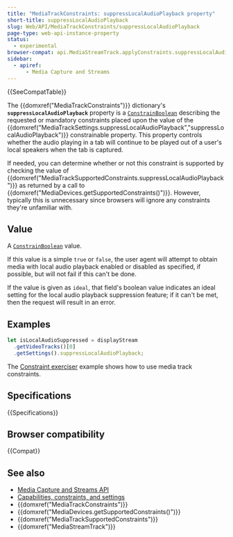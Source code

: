 ```yaml
---
title: "MediaTrackConstraints: suppressLocalAudioPlayback property"
short-title: suppressLocalAudioPlayback
slug: Web/API/MediaTrackConstraints/suppressLocalAudioPlayback
page-type: web-api-instance-property
status:
  - experimental
browser-compat: api.MediaStreamTrack.applyConstraints.suppressLocalAudioPlayback_constraint
sidebar:
  - apiref:
      - Media Capture and Streams
---
```


{{SeeCompatTable}}

The {{domxref("MediaTrackConstraints")}} dictionary's **`suppressLocalAudioPlayback`** property is a [`ConstrainBoolean`](/en-US/docs/Web/API/MediaTrackConstraints#constrainboolean) describing the requested or mandatory constraints placed upon the value of the {{domxref("MediaTrackSettings.suppressLocalAudioPlayback","suppressLocalAudioPlayback")}} constrainable property. This property controls whether the audio playing in a tab will continue to be played out of a user's local speakers when the tab is captured.

If needed, you can determine whether or not this constraint is supported by checking
the value of {{domxref("MediaTrackSupportedConstraints.suppressLocalAudioPlayback")}} as returned
by a call to {{domxref("MediaDevices.getSupportedConstraints()")}}. However, typically
this is unnecessary since browsers will ignore any constraints they're unfamiliar with.

## Value

A [`ConstrainBoolean`](/en-US/docs/Web/API/MediaTrackConstraints#constrainboolean) value.

If this value is a simple `true` or `false`, the user agent will
attempt to obtain media with local audio playback enabled or disabled as specified, if
possible, but will not fail if this can't be done.

If the value is given as `ideal`, that field's boolean value indicates an ideal
setting for the local audio playback suppression feature; if it can't be met, then the request will
result in an error.

## Examples

```js
let isLocalAudioSuppressed = displayStream
  .getVideoTracks()[0]
  .getSettings().suppressLocalAudioPlayback;
```

The [Constraint exerciser](/en-US/docs/Web/API/Media_Capture_and_Streams_API/Constraints#example_constraint_exerciser) example shows how to use media track constraints.

## Specifications

{{Specifications}}

## Browser compatibility

{{Compat}}

## See also

- [Media Capture and Streams API](/en-US/docs/Web/API/Media_Capture_and_Streams_API)
- [Capabilities, constraints, and settings](/en-US/docs/Web/API/Media_Capture_and_Streams_API/Constraints)
- {{domxref("MediaTrackConstraints")}}
- {{domxref("MediaDevices.getSupportedConstraints()")}}
- {{domxref("MediaTrackSupportedConstraints")}}
- {{domxref("MediaStreamTrack")}}
